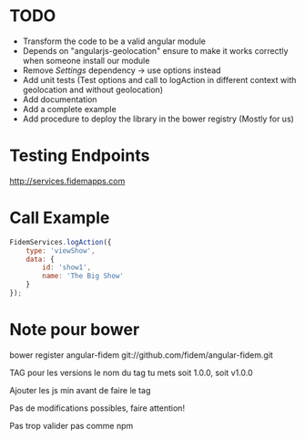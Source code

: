 # TODO

* Transform the code to be a valid angular module
* Depends on "angularjs-geolocation" ensure to make it works correctly when someone install our module
* Remove *Settings* dependency -> use options instead
* Add unit tests (Test options and call to logAction in different context with geolocation and without geolocation)
* Add documentation
* Add a complete example
* Add procedure to deploy the library in the bower registry (Mostly for us)

# Testing Endpoints

http://services.fidemapps.com


# Call Example

```js
FidemServices.logAction({
    type: 'viewShow',
    data: {
        id: 'show1',
        name: 'The Big Show'
    }
});
```


# Note pour bower

bower register angular-fidem git://github.com/fidem/angular-fidem.git

TAG pour les versions
le nom du tag tu mets soit 1.0.0, soit v1.0.0

Ajouter les js min avant de faire le tag

Pas de modifications possibles, faire attention!

Pas trop valider pas comme npm

